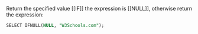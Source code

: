 Return the specified value [[IF]] the expression is [[NULL]], otherwise return the expression:

```sql
SELECT IFNULL(NULL, "W3Schools.com");
```